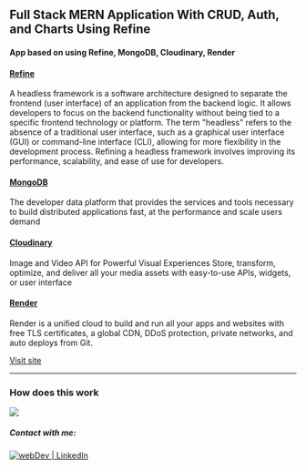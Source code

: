 ## Full Stack MERN Application With CRUD, Auth, and Charts Using Refine

#### App based on using Refine, MongoDB, Cloudinary, Render

#### [Refine](https://refine.dev/) 

A headless framework is a software architecture designed to separate the frontend (user interface) of an application from the backend logic. It allows developers to focus on the backend functionality without being tied to a specific frontend technology or platform. The term "headless" refers to the absence of a traditional user interface, such as a graphical user interface (GUI) or command-line interface (CLI), allowing for more flexibility in the development process. Refining a headless framework involves improving its performance, scalability, and ease of use for developers.


#### [MongoDB](https://www.mongodb.com/) 

The developer data platform that provides the services and tools necessary to build distributed applications fast, at the performance and scale users demand

#### [Cloudinary](https://cloudinary.com/) 

Image and Video API for Powerful Visual Experiences Store, transform, optimize, and deliver all your media assets with easy-to-use APIs, widgets, or user interface

#### [Render](https://render.com/)

Render is a unified cloud to build and run all your apps and websites with free TLS certificates, a global CDN, DDoS protection, private networks, and auto deploys from Git. 


[Visit site](https://refine-yariga.vercel.app/)

---

### How does this work

![](demo.gif)

##### Contact with me: 
[<img alt="webDev | LinkedIn" src="https://img.shields.io/badge/linkedin-0077B5.svg?&style=for-the-badge&logo=linkedin&logoColor=white" />][linkedin]

[linkedin]: https://www.linkedin.com/in/sergiy-antonyuk/